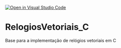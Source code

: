 [![Open in Visual Studio Code](https://classroom.github.com/assets/open-in-vscode-718a45dd9cf7e7f842a935f5ebbe5719a5e09af4491e668f4dbf3b35d5cca122.svg)](https://classroom.github.com/online_ide?assignment_repo_id=13959580&assignment_repo_type=AssignmentRepo)
# RelogiosVetoriais_C
Base para a implementação de relógios vetoriais em C
